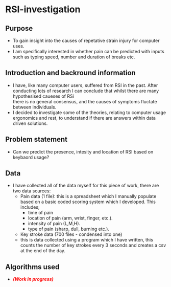 # RSI-investigation
## Purpose
- To gain insight into the causes of repetative strain injury for computer uses.
- I am specifically interested in whether pain can be predicted with inputs such as typing speed, number and duration of breaks etc.

## Introduction and backround information
- I have, like many computer users, suffered from RSI in the past. After conducting lots of research I can conclude that whilst there are many hypothesised caueses of RSi<br>
there is no general consensus, and the causes of symptoms fluctate between individuals.
- I decided to investigate some of the theories, relating to computer usage ergonomics and rest, to understand if there are answers within data driven solutions.

## Problem statement
- Can we predict the presence, intesity and location of RSI based on keybaord usage?

## Data
- I have collected all of the data myself for this piece of work, there are two data sources:
  - Pain data (1 file): this is a spreadsheet which I manually populate based on a basic coded scoring system which I developed. This includes;
    - time of pain
    - location of pain (arm, wrist, finger, etc.).
    - intensity of pain (L,M,H).
    - type of pain (sharp, dull, burning etc.).
   - Key stroke data (700 files - condensed into one)
    - this is data collected using a program which I have written, this counts the number of key strokes every 3 seconds and creates a csv at the end of the day.
    
## Algorithms used
- ___<span style="color:red">(Work in progress)</span>___
